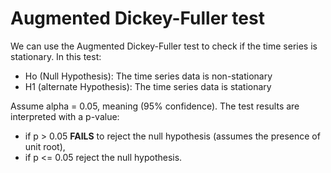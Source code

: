 # Augmented Dickey-Fuller test
We can use the Augmented Dickey-Fuller test to check if the time series is stationary.
In this test:
  - Ho (Null Hypothesis): The time series data is non-stationary
  - H1 (alternate Hypothesis): The time series data is stationary

Assume alpha = 0.05, meaning (95% confidence).
The test results are interpreted with a p-value:
  - if p > 0.05 **FAILS** to reject the null hypothesis (assumes the presence of unit root),
  - if p <= 0.05 reject the null hypothesis.
